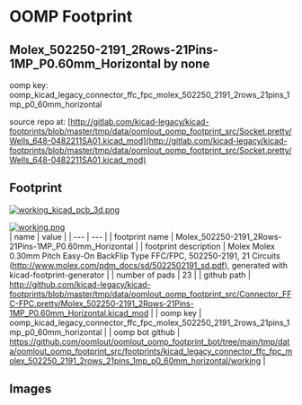 # OOMP Footprint  
## Molex_502250-2191_2Rows-21Pins-1MP_P0.60mm_Horizontal  by none  
  
oomp key: oomp_kicad_legacy_connector_ffc_fpc_molex_502250_2191_2rows_21pins_1mp_p0_60mm_horizontal  
  
source repo at: [http://gitlab.com/kicad-legacy/kicad-footprints/blob/master/tmp/data/oomlout_oomp_footprint_src/Socket.pretty/Wells_648-0482211SA01.kicad_mod](http://gitlab.com/kicad-legacy/kicad-footprints/blob/master/tmp/data/oomlout_oomp_footprint_src/Socket.pretty/Wells_648-0482211SA01.kicad_mod)  
## Footprint  
  
[![working_kicad_pcb_3d.png](working_kicad_pcb_3d_600.png)](working_kicad_pcb_3d.png)  
  
[![working.png](working_600.png)](working.png)  
| name | value | 
| --- | --- | 
| footprint name | Molex_502250-2191_2Rows-21Pins-1MP_P0.60mm_Horizontal | 
| footprint description | Molex Molex 0.30mm Pitch Easy-On BackFlip Type FFC/FPC, 502250-2191, 21 Circuits (http://www.molex.com/pdm_docs/sd/5022502191_sd.pdf), generated with kicad-footprint-generator | 
| number of pads | 23 | 
| github path | http://github.com/kicad-legacy/kicad-footprints/blob/master/tmp/data/oomlout_oomp_footprint_src/Connector_FFC-FPC.pretty/Molex_502250-2191_2Rows-21Pins-1MP_P0.60mm_Horizontal.kicad_mod | 
| oomp key | oomp_kicad_legacy_connector_ffc_fpc_molex_502250_2191_2rows_21pins_1mp_p0_60mm_horizontal | 
| oomp bot github | https://github.com/oomlout/oomlout_oomp_footprint_bot/tree/main/tmp/data/oomlout_oomp_footprint_src/footprints/kicad_legacy_connector_ffc_fpc_molex_502250_2191_2rows_21pins_1mp_p0_60mm_horizontal/working | 
## Images  
